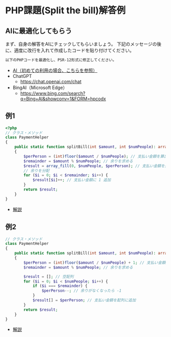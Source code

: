 # PHP課題(Split the bill)解答例

## AIに最適化してもらう

まず、自身の解答をAIにチェックしてもらいましょう。
下記のメッセージの後に、適度に改行を入れて作成したコードを貼り付けてください。

```txt
以下のPHPコードを最適化し、PSR-12形式に修正してください。
```

- [AI（初めての利用の場合、こちらを参照）](./../../../../../../ai/index.md)
- ChatGPT
  - <https://chat.openai.com/chat>
- BingAI（Microsoft Edge）
  - <https://www.bing.com/search?q=Bing+AI&showconv=1&FORM=hpcodx>

## 例1

```php
<?php
// クラス・メソッド
class PaymentHelper
{
    public static function splitBill(int $amount, int $numPeople): array
    {
        $perPerson = (int)floor($amount / $numPeople); // 支払い金額を算出
        $remainder = $amount % $numPeople; // 余りを求める
        $result = array_fill(0, $numPeople, $perPerson); // 支払い金額を要素として持った、人数分の配列
        // 余りを分配
        for ($i = 0; $i < $remainder; $i++) {
            $result[$i]++; // 支払い金額に 1 追加
        }
        return $result;
    }
}
```

- [解説](./detail1/index.md)

## 例2

```php
// クラス・メソッド
class PaymentHelper
{
    public static function splitBill(int $amount, int $numPeople): array
    {
        $perPerson = (int)floor($amount / $numPeople) + 1; // 支払い金額を算出し +1（余り追加）
        $remainder = $amount % $numPeople; // 余りを求める

        $result = []; // 空配列
        for ($i = 0; $i < $numPeople; $i++) {
            if ($i === $remainder) {
                $perPerson--; // 余りがなくなったら -1
            }
            $result[] = $perPerson; // 支払い金額を配列に追加
        }
        return $result;
    }
}
```

- [解説](./detail2/index.md)
